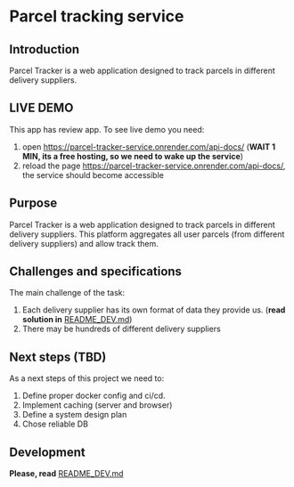 # Parcel tracking service

## Introduction

Parcel Tracker is a web application designed to track parcels in different delivery suppliers.

## LIVE DEMO

This app has review app.
To see live demo you need:
1. open https://parcel-tracker-service.onrender.com/api-docs/ (**WAIT 1 MIN, its a free hosting, so we need to wake up the service**)
2. reload the page https://parcel-tracker-service.onrender.com/api-docs/, the service should become accessible 

## Purpose

Parcel Tracker is a web application designed to track parcels in different delivery suppliers.
This platform aggregates all user parcels (from different delivery suppliers) and allow track them.

## Challenges and specifications

The main challenge of the task:

1. Each delivery supplier has its own format of data they provide us. (**read solution in** [README_DEV.md](./README_DEV.md))
2. There may be hundreds of different delivery suppliers

## Next steps (TBD)

As a next steps of this project we need to:

1. Define proper docker config and ci/cd.
2. Implement caching (server and browser)
3. Define a system design plan
4. Chose reliable DB

## Development

**Please, read** [README_DEV.md](./README_DEV.md)

